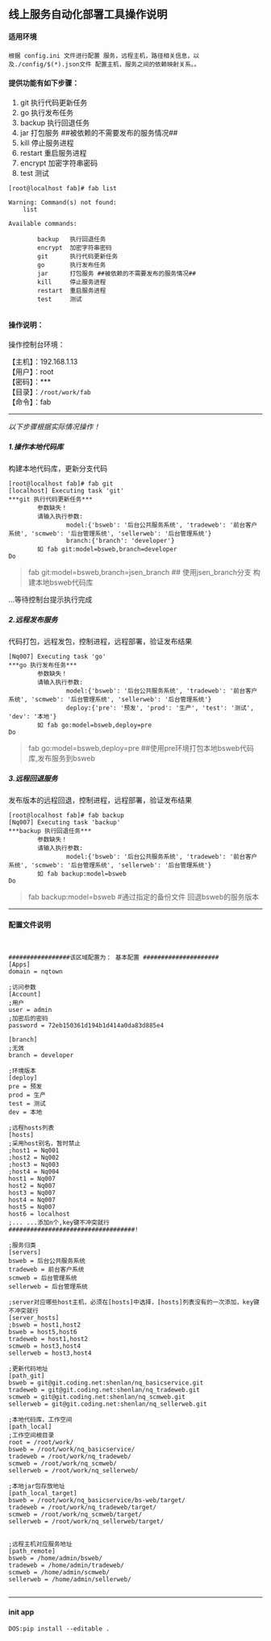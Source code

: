 ## 线上服务自动化部署工具操作说明


#### 适用环境
    根据 config.ini 文件进行配置 服务，远程主机，路径相关信息，以及./config/$(*).json文件 配置主机，服务之间的依赖映射关系。。

#### 提供功能有如下步骤：

1.	git 执行代码更新任务
2.	go 执行发布任务
3.	backup 执行回退任务
4.	jar 打包服务 ##被依赖的不需要发布的服务情况##
5.	kill 停止服务进程
6.	restart  重启服务进程
7.	encrypt 加密字符串密码
8.	test 测试



```linux
[root@localhost fab]# fab list

Warning: Command(s) not found:
    list

Available commands:

        backup   执行回退任务
        encrypt  加密字符串密码
        git      执行代码更新任务
        go       执行发布任务
        jar      打包服务 ##被依赖的不需要发布的服务情况##
        kill     停止服务进程
        restart  重启服务进程
        test     测试


```



#### 操作说明：

操作控制台环境：  

【主机】：192.168.1.13\
【用户】：root\
【密码】：*** \
【目录】：`/root/work/fab`\
【命令】：fab



-----------
<i>以下步骤根据实际情况操作！</i>

##### 1.操作本地代码库
构建本地代码库，更新分支代码

```linux
[root@localhost fab]# fab git
[localhost] Executing task 'git'
***git 执行代码更新任务***
        参数缺失！
        请输入执行参数:
                model:{'bsweb': '后台公共服务系统', 'tradeweb': '前台客户系统', 'scmweb': '后台管理系统', 'sellerweb': '后台管理系统'}
                branch:{'branch': 'developer'}
        如 fab git:model=bsweb,branch=developer
Do
```
> fab git:model=bsweb,branch=jsen_branch  ## 使用jsen_branch分支 构建本地bsweb代码库 

...等待控制台提示执行完成


##### 2.远程发布服务
代码打包，远程发包，控制进程，远程部署，验证发布结果

```linux
[Nq007] Executing task 'go'
***go 执行发布任务***
        参数缺失！
        请输入执行参数:
                model:{'bsweb': '后台公共服务系统', 'tradeweb': '前台客户系统', 'scmweb': '后台管理系统', 'sellerweb': '后台管理系统'}
                deploy:{'pre': '预发', 'prod': '生产', 'test': '测试', 'dev': '本地'}
        如 fab go:model=bsweb,deploy=pre
Do

```

> fab go:model=bsweb,deploy=pre ##使用pre环境打包本地bsweb代码库,发布服务到bsweb


##### 3.远程回退服务
发布版本的远程回退，控制进程，远程部署，验证发布结果

```
[root@localhost fab]# fab backup
[Nq007] Executing task 'backup'
***backup 执行回退任务***
        参数缺失！
        请输入执行参数:
                model:{'bsweb': '后台公共服务系统', 'tradeweb': '前台客户系统', 'scmweb': '后台管理系统', 'sellerweb': '后台管理系统'}
        如 fab backup:model=bsweb
Do

```

> fab backup:model=bsweb #通过指定的备份文件 回退bsweb的服务版本

---



#### 配置文件说明

```


#################该区域配置为： 基本配置 #####################
[Apps]
domain = nqtown

;访问参数
[Account]
;用户
user = admin
;加密后的密码
password = 72eb150361d194b1d414a0da83d885e4

[branch]
;无效
branch = developer

;环境版本
[deploy]
pre = 预发
prod = 生产
test = 测试
dev = 本地

;远程hosts列表
[hosts]
;采用host别名，暂时禁止
;host1 = Nq001
;host2 = Nq002
;host3 = Nq003
;host4 = Nq004
host1 = Nq007
host2 = Nq007
host3 = Nq007
host4 = Nq007
host5 = Nq007
host6 = localhost
;... ...添加n个,key键不冲突就行
###################################!

;服务归类
[servers]
bsweb = 后台公共服务系统
tradeweb = 前台客户系统
scmweb = 后台管理系统
sellerweb = 后台管理系统

;server对应哪些host主机，必须在[hosts]中选择，[hosts]列表没有的一次添加，key键不冲突就行
[server_hosts]
;bsweb = host1,host2
bsweb = host5,host6
tradeweb = host1,host2
scmweb = host3,host4
sellerweb = host3,host4

;更新代码地址
[path_git]
bsweb = git@git.coding.net:shenlan/nq_basicservice.git
tradeweb = git@git.coding.net:shenlan/nq_tradeweb.git
scmweb = git@git.coding.net:shenlan/nq_scmweb.git
sellerweb = git@git.coding.net:shenlan/nq_sellerweb.git

;本地代码库，工作空间
[path_local]
;工作空间根目录
root = /root/work/
bsweb = /root/work/nq_basicservice/
tradeweb = /root/work/nq_tradeweb/
scmweb = /root/work/nq_scmweb/
sellerweb = /root/work/nq_sellerweb/

;本地jar包存放地址
[path_local_target]
bsweb = /root/work/nq_basicservice/bs-web/target/
tradeweb = /root/work/nq_tradeweb/target/
scmweb = /root/work/nq_scmweb/target/
sellerweb = /root/work/nq_sellerweb/target/


;远程主机对应服务地址
[path_remote]
bsweb = /home/admin/bsweb/
tradeweb = /home/admin/tradeweb/
scmweb = /home/admin/scmweb/
sellerweb = /home/admin/sellerweb/


```
-----------------------
#### init app
```
DOS:pip install --editable .
```